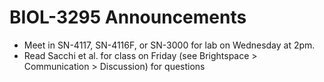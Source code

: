 # BIOL-3295 Announcements

- Meet in SN-4117, SN-4116F, or SN-3000 for lab on Wednesday at 2pm.
- Read Sacchi et al. for class on Friday (see Brightspace > Communication > Discussion) for questions
